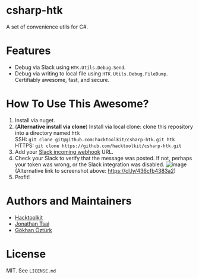 # csharp-htk

A set of convenience utils for C#.


# Features

- Debug via Slack using `HTK.Utils.Debug.Send`.
- Debug via writing to local file using `HTK.Utils.Debug.FileDump`. Certifiably awesome, fast, and secure.


# How To Use This Awesome?

1. Install via nuget.
1. (**Alternative install via clone**) Install via local clone: clone this repository into a directory named `htk`  
    SSH: `git clone git@github.com:hacktoolkit/csharp-htk.git htk`  
    HTTPS: `git clone https://github.com/hacktoolkit/csharp-htk.git`
1. Add your [Slack incoming webhook](https://slack.com/apps/A0F7XDUAZ-incoming-webhooks) URL.
1. Check your Slack to verify that the message was posted. If not, perhaps your token was wrong, or the Slack integration was disabled.
    ![image](https://user-images.githubusercontent.com/422501/61013274-e65e1e00-a336-11e9-90aa-44a6fd1e217c.png)  
    (Alternative link to screenshot above: https://cl.ly/436cfb4383a2)
1. Profit!

# Authors and Maintainers

- [Hacktoolkit](https://github.com/hacktoolkit)
- [Jonathan Tsai](https://github.com/jontsai)
- [Gökhan Öztürk](https://github.com/Quanthir)

# License

MIT. See `LICENSE.md`
